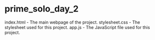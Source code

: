 # prime_solo_day_2
index.html - The main webpage of the project.
stylesheet.css - The stylesheet used for this project.
app.js - The JavaScript file used for this project.